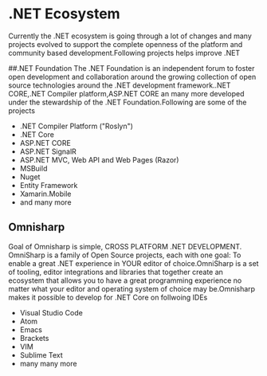 # .NET Ecosystem

Currently the .NET ecosystem is going through a lot of changes and many projects evolved to support the complete openness of the platform and community based development.Following projects helps improve .NET

##.NET Foundation
The .NET Foundation is an independent forum to foster open development and collaboration around the growing collection of open source technologies around the .NET development framework..NET CORE,.NET Compiler platform,ASP.NET CORE an many more developed under the stewardship of the .NET Foundation.Following are some of the projects 

* .NET Compiler Platform ("Roslyn")
* .NET Core
* ASP.NET CORE
* ASP.NET SignalR
* ASP.NET MVC, Web API and Web Pages (Razor)
* MSBuild
* Nuget
* Entity Framework
* Xamarin.Mobile
* and many more

## Omnisharp

Goal of Omnisharp is simple,  CROSS PLATFORM .NET DEVELOPMENT. OmniSharp is a family of Open Source projects, each with one goal: To enable a great .NET experience in YOUR editor of choice.OmniSharp is a set of tooling, editor integrations and libraries that together create an ecosystem that allows you to have a great programming experience no matter what your editor and operating system of choice may be.Omnisharp makes it possible to develop for .NET Core on follwoing IDEs

* Visual Studio Code
* Atom
* Emacs
* Brackets
* VIM
* Sublime Text
* many many more 
